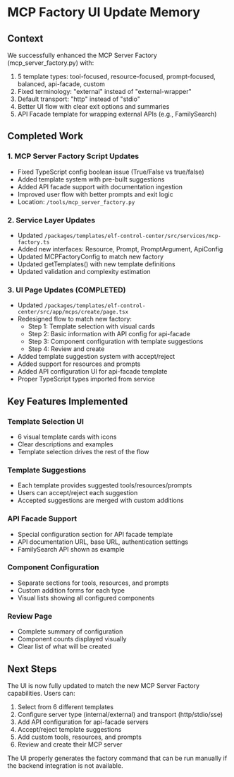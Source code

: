 # MCP Factory UI Update Memory

## Context
We successfully enhanced the MCP Server Factory (mcp_server_factory.py) with:
1. 5 template types: tool-focused, resource-focused, prompt-focused, balanced, api-facade, custom
2. Fixed terminology: "external" instead of "external-wrapper"
3. Default transport: "http" instead of "stdio"
4. Better UI flow with clear exit options and summaries
5. API Facade template for wrapping external APIs (e.g., FamilySearch)

## Completed Work

### 1. MCP Server Factory Script Updates
- Fixed TypeScript config boolean issue (True/False vs true/false)
- Added template system with pre-built suggestions
- Added API facade support with documentation ingestion
- Improved user flow with better prompts and exit logic
- Location: `/tools/mcp_server_factory.py`

### 2. Service Layer Updates
- Updated `/packages/templates/elf-control-center/src/services/mcp-factory.ts`
- Added new interfaces: Resource, Prompt, PromptArgument, ApiConfig
- Updated MCPFactoryConfig to match new factory
- Updated getTemplates() with new template definitions
- Updated validation and complexity estimation

### 3. UI Page Updates (COMPLETED)
- Updated `/packages/templates/elf-control-center/src/app/mcps/create/page.tsx`
- Redesigned flow to match new factory:
  - Step 1: Template selection with visual cards
  - Step 2: Basic information with API config for api-facade
  - Step 3: Component configuration with template suggestions
  - Step 4: Review and create
- Added template suggestion system with accept/reject
- Added support for resources and prompts
- Added API configuration UI for api-facade template
- Proper TypeScript types imported from service

## Key Features Implemented

### Template Selection UI
- 6 visual template cards with icons
- Clear descriptions and examples
- Template selection drives the rest of the flow

### Template Suggestions
- Each template provides suggested tools/resources/prompts
- Users can accept/reject each suggestion
- Accepted suggestions are merged with custom additions

### API Facade Support
- Special configuration section for API facade template
- API documentation URL, base URL, authentication settings
- FamilySearch API shown as example

### Component Configuration
- Separate sections for tools, resources, and prompts
- Custom addition forms for each type
- Visual lists showing all configured components

### Review Page
- Complete summary of configuration
- Component counts displayed visually
- Clear list of what will be created

## Next Steps
The UI is now fully updated to match the new MCP Server Factory capabilities. Users can:
1. Select from 6 different templates
2. Configure server type (internal/external) and transport (http/stdio/sse)
3. Add API configuration for api-facade servers
4. Accept/reject template suggestions
5. Add custom tools, resources, and prompts
6. Review and create their MCP server

The UI properly generates the factory command that can be run manually if the backend integration is not available.
